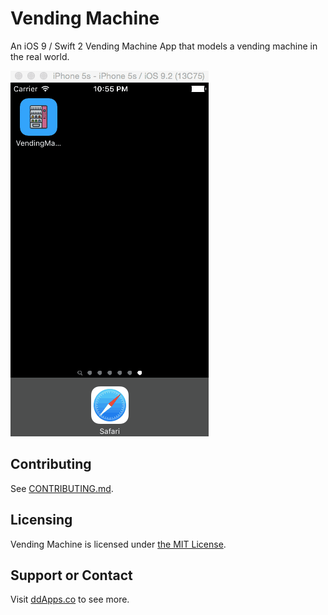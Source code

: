 # Vending Machine

An iOS 9 / Swift 2 Vending Machine App that models a vending machine in the real world.

![](art/screenshot/vendingmachine04.gif?raw=true)

## Contributing

See [CONTRIBUTING.md](CONTRIBUTING.md).

## Licensing
Vending Machine is licensed under [the MIT License](LICENSE).

## Support or Contact
Visit [ddApps.co](http://ddapps.co) to see more.
